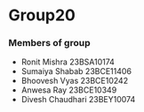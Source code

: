 # Group20
### Members of group
- Ronit Mishra 23BSA10174
- Sumaiya Shabab 23BCE11406
- Bhoovesh Vyas 23BCE10242
- Anwesa Ray 23BCE10349
- Divesh Chaudhari 23BEY10074
